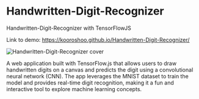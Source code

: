 # Handwritten-Digit-Recognizer
Handwritten-Digit-Recognizer with TensorFlowJS

Link to demo: https://kooroshoo.github.io/Handwritten-Digit-Recognizer/

![Handwritten-Digit-Recognizer cover](https://github.com/user-attachments/assets/ad2c847f-1b3e-4327-8116-855d2b13e651)


A web application built with TensorFlow.js that allows users to draw handwritten digits on a canvas and predicts the digit using a convolutional neural network (CNN). The app leverages the MNIST dataset to train the model and provides real-time digit recognition, making it a fun and interactive tool to explore machine learning concepts.

